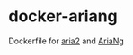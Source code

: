 # docker-ariang
Dockerfile for [aria2](https://aria2.github.io/) and [AriaNg](https://github.com/mayswind/AriaNg)